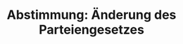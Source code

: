 ---
abstimmung:
  abstimmung: 1
  bundestagssitzung: 40
  datum: 15. Juni 2018
  legislaturperiode: 19
categories:
- Todo
data:
- title: Abstimmungsergebnis 20180615_1-data.pdf
  url: /res/2021-btw/abstimmungsergebnisse/20180615_1-data.pdf
- title: Abstimmungsergebnis 20180615_1_xls-data.xls
  url: /res/2021-btw/abstimmungsergebnisse/20180615_1_xls-data.xls
- title: Abstimmungsergebnis 20180615_1_xls-datacsv
  url: /res/2021-btw/abstimmungsergebnisse/csv/20180615_1_xls-datacsv
documents:
- local: /res/2021-btw/drucksachen/02509.pdf
  title: Drucksache 19/02509
  url: https://dip21.bundestag.de/dip21/btd/19/025/1902509.pdf
- local: /res/2021-btw/drucksachen/02734.pdf
  title: Drucksache 19/02734
  url: https://dip21.bundestag.de/dip21/btd/19/027/1902734.pdf
ergebnis:
  AfD:
    enthaltung: 0
    gesamt: 92
    ja: 0
    nein: 81
    nichtabgegeben: 11
    ungueltig: 0
  Bündnis 90/Die Grünen:
    enthaltung: 0
    gesamt: 67
    ja: 0
    nein: 63
    nichtabgegeben: 4
    ungueltig: 0
  Die Linke:
    enthaltung: 0
    gesamt: 69
    ja: 0
    nein: 63
    nichtabgegeben: 6
    ungueltig: 0
  FDP:
    enthaltung: 0
    gesamt: 80
    ja: 0
    nein: 75
    nichtabgegeben: 5
    ungueltig: 0
  cdu/csu:
    enthaltung: 3
    gesamt: 246
    ja: 229
    nein: 1
    nichtabgegeben: 13
    ungueltig: 0
  file: 20180615_1_xls-data.xls
  fraktionslos:
    enthaltung: 0
    gesamt: 2
    ja: 0
    nein: 2
    nichtabgegeben: 0
    ungueltig: 0
  spd:
    enthaltung: 1
    gesamt: 153
    ja: 142
    nein: 0
    nichtabgegeben: 10
    ungueltig: 0
layout: abstimmung
links:
- title: Link zu bundestag.de
  url: https://www.bundestag.de/parlament/plenum/abstimmung/abstimmung?id=525
preview: 'Deutscher Bundestag


  40. Sitzung des Deutschen Bundestages

  am Freitag, 15. Juni 2018


  Endgültiges Ergebnis der Namentlichen Abstimmung Nr. 1


  Gesetzentwurf der Fraktionen der CDU/CSU und SPD

  Entwurf eines Gesetzes zur Änderung des Parteiengesetzes und anderer Gesetze

  Drs. 19/2509 und 19/2734'
tags:
- Todo
title: 'Abstimmung: Änderung des Parteiengesetzes'
---